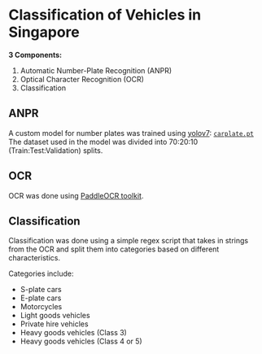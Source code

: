 # Classification of Vehicles in Singapore

**3 Components:**
1. Automatic Number-Plate Recognition (ANPR)
2. Optical Character Recognition (OCR)
3. Classification

## ANPR
A custom model for number plates was trained using [yolov7](https://github.com/WongKinYiu/yolov7): [<code>carplate.pt</code>](https://github.com/chunwee/vehicle-plate/blob/main/carplate.pt)
The dataset used in the model was divided into 70:20:10 (Train:Test:Validation) splits.


## OCR
OCR was done using [PaddleOCR toolkit](https://github.com/PaddlePaddle/PaddleOCR).

## Classification
Classification was done using a simple regex script that takes in strings from the OCR and split them into categories based on different characteristics.

Categories include:
- S-plate cars
- E-plate cars
- Motorcycles
- Light goods vehicles
- Private hire vehicles
- Heavy goods vehicles (Class 3)
- Heavy goods vehicles (Class 4 or 5)
